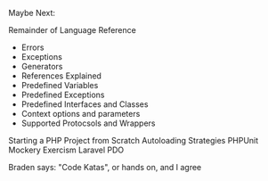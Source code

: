 Maybe Next:

Remainder of Language Reference
- Errors
- Exceptions
- Generators
- References Explained
- Predefined Variables
- Predefined Exceptions
- Predefined Interfaces and Classes
- Context options and parameters
- Supported Protocsols and Wrappers

Starting a PHP Project from Scratch
Autoloading Strategies
PHPUnit
Mockery
Exercism
Laravel
PDO

Braden says: "Code Katas", or hands on, and I agree